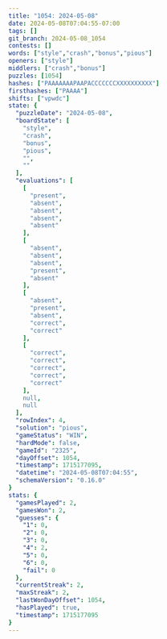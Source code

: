```yaml
---
title: "1054: 2024-05-08"
date: 2024-05-08T07:04:55-07:00
tags: []
git_branch: 2024-05-08_1054
contests: []
words: ["style","crash","bonus","pious"]
openers: ["style"]
middlers: ["crash","bonus"]
puzzles: [1054]
hashes: ["PAAAAAAAPAAPACCCCCCCXXXXXXXXXX"]
firsthashes: ["PAAAA"]
shifts: ["vpwdc"]
state: {
  "puzzleDate": "2024-05-08",
  "boardState": [
    "style",
    "crash",
    "bonus",
    "pious",
    "",
    ""
  ],
  "evaluations": [
    [
      "present",
      "absent",
      "absent",
      "absent",
      "absent"
    ],
    [
      "absent",
      "absent",
      "absent",
      "present",
      "absent"
    ],
    [
      "absent",
      "present",
      "absent",
      "correct",
      "correct"
    ],
    [
      "correct",
      "correct",
      "correct",
      "correct",
      "correct"
    ],
    null,
    null
  ],
  "rowIndex": 4,
  "solution": "pious",
  "gameStatus": "WIN",
  "hardMode": false,
  "gameId": "2325",
  "dayOffset": 1054,
  "timestamp": 1715177095,
  "datetime": "2024-05-08T07:04:55",
  "schemaVersion": "0.16.0"
}
stats: {
  "gamesPlayed": 2,
  "gamesWon": 2,
  "guesses": {
    "1": 0,
    "2": 0,
    "3": 0,
    "4": 2,
    "5": 0,
    "6": 0,
    "fail": 0
  },
  "currentStreak": 2,
  "maxStreak": 2,
  "lastWonDayOffset": 1054,
  "hasPlayed": true,
  "timestamp": 1715177095
}
---
```

<!-- more -->
